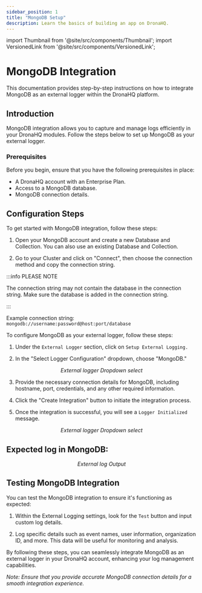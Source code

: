 ```yaml
---
sidebar_position: 1
title: "MongoDB Setup"
description: Learn the basics of building an app on DronaHQ.
---
```


import Thumbnail from '@site/src/components/Thumbnail';
import VersionedLink from '@site/src/components/VersionedLink';

# MongoDB Integration

This documentation provides step-by-step instructions on how to integrate MongoDB as an external logger within the DronaHQ platform.

## Introduction

MongoDB integration allows you to capture and manage logs efficiently in your DronaHQ modules. Follow the steps below to set up MongoDB as your external logger.

### Prerequisites

Before you begin, ensure that you have the following prerequisites in place:

- A DronaHQ account with an Enterprise Plan.
- Access to a MongoDB database.
- MongoDB connection details.

## Configuration Steps

To get started with MongoDB integration, follow these steps:

1. Open your MongoDB account and create a new Database and Collection. You can also use an existing Database and Collection.

2. Go to your Cluster and click on "Connect", then choose the connection method and copy the connection string.

:::info PLEASE NOTE

   The connection string may not contain the database in the connection string. Make sure the database is added in the connection string.

:::

   Example connection string: `mongodb://username:password@host:port/database`

To configure MongoDB as your external logger, follow these steps:

1. Under the `External Logger` section, click on `Setup External Logging.`

2. In the "Select Logger Configuration" dropdown, choose "MongoDB."

<figure>
  <Thumbnail src="/img/external-logger/dropdown-logger.png" alt="External logger Dropdown select" width='100%'/>
  <figcaption align = "center"><i>External logger Dropdown select</i></figcaption>
</figure>


3. Provide the necessary connection details for MongoDB, including hostname, port, credentials, and any other required information.

4. Click the "Create Integration" button to initiate the integration process.

5. Once the integration is successful, you will see a `Logger Initialized` message.

<figure>
  <Thumbnail src="/img/external-logger/external-logger-setup.png" alt="External Logger Setup" width='100%'/>
  <figcaption align = "center"><i>External logger Dropdown select</i></figcaption>
</figure>

## Expected log in MongoDB:

<figure>
  <Thumbnail src="/img/external-logger/output-mongodb.png" alt="External log Output" width='100%'/>
  <figcaption align = "center"><i>External log Output</i></figcaption>
</figure>

## Testing MongoDB Integration

You can test the MongoDB integration to ensure it's functioning as expected:

1. Within the External Logging settings, look for the `Test` button and input custom log details.

2. Log specific details such as event names, user information, organization ID, and more. This data will be useful for monitoring and analysis.

By following these steps, you can seamlessly integrate MongoDB as an external logger in your DronaHQ account, enhancing your log management capabilities.

*Note: Ensure that you provide accurate MongoDB connection details for a smooth integration experience.*
